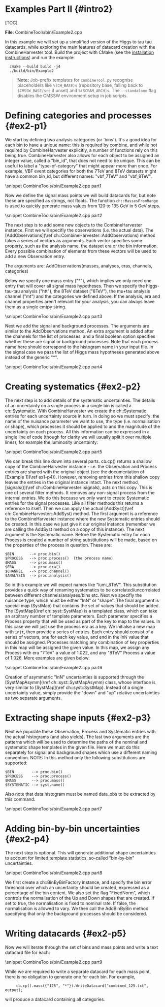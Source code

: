 Examples Part II {#intro2}
==========================

[TOC]


**File**: CombineTools/bin/Example2.cpp

  In this example we will set up a simplified version of the Higgs to tau tau
  datacards, while exploring the main features of datacard creation with the
  CombineHarvester tool. Build the project with CMake (see the
  [installation instructions](../README.md#installation)) and run the example:

      cmake --build build -j4
      ./build/bin/Example2

> **Note:** Job-prefix templates for `combineTool.py` recognise placeholders
> like `%(CH_BASE)s` (repository base, falling back to `$CMSSW_BASE/src` if
> unset) and `%(SCRAM_ARCH)s`. The `--standalone` flag disables the CMSSW
> environment setup in job scripts.

Defining categories and processes {#ex2-p1}
===========================================

We start by defining two analysis categories (or 'bins'). It's a good idea for each bin to have a unique name: this is required by combine, and while not required by CombineHarvester explicitly, a number of functions rely on this being true. CombineHarvester also allows for each object to be assigned an integer value, called a "bin_id", that does not need to be unique. This can be useful to label a "type-of-category" that might appear more than once. For example, VBF event categories for both the 7TeV and 8TeV datasets might have a common bin_id, but different names: "vbf_7TeV" and "vbf_8TeV".

\snippet CombineTools/bin/Example2.cpp part1

Now we define the signal mass points we will build datacards for, but note these are specified as strings, not floats. The function `ch::MassesFromRange` is used to quickly generate mass values from 120 to 135 GeV in 5 GeV steps.

\snippet CombineTools/bin/Example2.cpp part2

The next step is to add some new objects to the CombineHarvester instance. First we will specifiy the observations (i.e. the actual data). The [AddObservations](\ref ch::CombineHarvester::AddObservations) method takes a series of vectors as arguments. Each vector specifies some property, such as the analysis name, the dataset era or the bin information. Every possible combination of elements from these vectors will be used to add a new Observation entry.

The arguments are:
    AddObservations(masses, analyses, eras, channels, categories)

Below we specify one mass entry ("*"), which implies we only need one entry that will cover all signal mass hypotheses. Then we specify the higgs-tau-tau analysis ("htt"), the 8TeV dataset ("8TeV"), the mu+tau analysis channel ("mt") and the categories we defined above. If the analysis, era and channel properties aren't relevant for your analysis, you can always leave them as a single emtpy string.

\snippet CombineTools/bin/Example2.cpp part3

Next we add the signal and background processes. The arguments are similar to the AddObservations method. An extra argument is added after the channels for the list of processes, and a final boolean option specifies whether these are signal or background processes. Note that each process name here should correspond to the histogram name in your input file. In the signal case we pass the list of Higgs mass hypotheses generated above instead of the generic "*".

\snippet CombineTools/bin/Example2.cpp part4

Creating systematics {#ex2-p2}
==============================
The next step is to add details of the systematic uncertainties. The details of an uncertainty on a single process in a single bin is called a ch::Systematic. With CombineHarvester we create the ch::Systematic entries for each uncertainty source in turn. In doing so we must specify: the name of the nuisance parameter we want to use, the type (i.e. normalisation or shape), which processes it should be applied to and the magnitude of the uncertainty on each process. All this information can be expressed in a single line of code (though for clarity we will usually split it over multiple lines), for example the luminosity uncertainty:

\snippet CombineTools/bin/Example2.cpp part5

We can break this line down into several parts. cb.cp() returns a shallow copy of the CombineHarvester instance - i.e. the Observation and Process entries are shared with the original object (see the documentation of [Example 1](\ref ex1-p4)). However, removing entries from this shallow copy leaves the entries in the original instance intact. The next method, [signals()](\ref ch::CombineHarvester::signals), acts on this copy. This is one of several filter methods. It removes any non-signal process from the internal entries. We do this because we only want to create Systematic entries for the signal processes. Like all filter methods this returns a reference to itself. Then we can apply the actual [AddSyst](\ref ch::CombineHarvester::AddSyst) method. The first argument is a reference to the CombineHarvester instance where the new Systematic entries should be created. In this case we just give it our original instance (remember we are calling the AddSyst method on a copy of this instance). The next argument is the Systematic name. Before the Systematic entry for each Process is created a number of string substitutions will be made, based on the properties of the process in question. These are:

    $BIN       --> proc.bin()
    $PROCESS   --> proc.process()  (the process name)
    $MASS      --> proc.mass()
    $ERA       --> proc.era()
    $CHANNEL   --> proc.channel()
    $ANALYSIS  --> proc.analysis()

So in this example we will expect names like "lumi_8TeV". This substitution provides a quick way of renaming systematics to be correlated/uncorrelated between different channels/analyses/bins etc. Next we specifiy the nuisance type, which must be either "lnN" or "shape". The final argument is special map (SystMap) that contains the set of values that should be added. The [SystMap](\ref ch::syst::SystMap) is a templated class, which can take an arbitrary number of template parameters. Each parameter specifies a Process property that will be used as part of the key to map to the values. In this case we will just use the process era as a key. We initialse a new map with `init`, then provide a series of entries. Each entry should consist of a series of vectors, one for each key value, and end in the lnN value that should be assigned. Processes matching any combination of key properties in this map will be assigned the given value. In this map, we assign any Process with era "7TeV" a value of 1.022, and any "8TeV" Process a value of 1.026. More examples are given below:

\snippet CombineTools/bin/Example2.cpp part6

Creation of asymmetric "lnN" uncertainties is supported through the [SystMapAsymm](\ref ch::syst::SystMapAsymm) class, whose interface is very similar to [SystMap](\ref ch::syst::SystMap). Instead of a single uncertainty value, simply provide the "down" and "up" relative uncertainties as two separate arguments.

Extracting shape inputs {#ex2-p3}
=================================
Next we populate these Observation, Process and Systematic entries with the actual histograms (and also yields). The last two arguments are the patterns which will be used to determine the paths of the nominal and systematic shape templates in the given file. Here we must do this separately for signal and background shapes which use a different naming convention. NOTE: In this method only the following substitutions are supported:

    $BIN        --> proc.bin()
    $PROCESS    --> proc.process()
    $MASS       --> proc.mass()
    $SYSTEMATIC --> syst.name()

Also note that data histogram must be named data_obs to be extracted by this command.

\snippet CombineTools/bin/Example2.cpp part7

Adding bin-by-bin uncertainties {#ex2-p4}
=========================================
The next step is optional. This will generate additional shape uncertainties to account for limited template statistics, so-called "bin-by-bin" uncertainties.

\snippet CombineTools/bin/Example2.cpp part8

We first create a ch::BinByBinFactory instance, and specify the bin error threshold over which an uncertainty should be created, expressed as a percentage of the bin content. We also set the flag "FixedNorm", which controls the normalisation of the Up and Down shapes that are created. If set to true, the normalisation is fixed to nominal rate. If false, the normalisation is allowed to vary. We then call the AddBinByBin method specifying that only the background processes should be considered.

Writing datacards {#ex2-p5}
===========================
Now we will iterate through the set of bins and mass points and write a text datacard file for each:

\snippet CombineTools/bin/Example2.cpp part9

While we are required to write a separate datacard for each mass point, there is no obligation to generate one for each bin. For example,

         cb.cp().mass({"125", "*"}).WriteDatacard("combined_125.txt", output);

will produce a datacard containing all categories.





